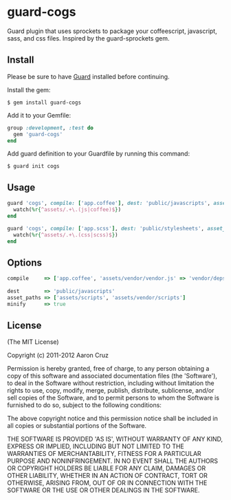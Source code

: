 guard-cogs
==========

Guard plugin that uses sprockets to package your coffeescript, javascript, sass, and css files.  Inspired by the guard-sprockets gem.

## Install

Please be sure to have [Guard](https://github.com/guard/guard) installed before continuing.

Install the gem:

```
$ gem install guard-cogs
```

Add it to your Gemfile:

```ruby
group :development, :test do
  gem 'guard-cogs'
end
```

Add guard definition to your Guardfile by running this command:

```
$ guard init cogs
```

## Usage

``` ruby
guard 'cogs', compile: ['app.coffee'], dest: 'public/javascripts', asset_paths: ['assets/scripts', 'assets/vendor/scripts'] do
  watch(%r{^assets/.+\.(js|coffee)$})
end

guard 'cogs', compile: ['app.scss'], dest: 'public/stylesheets', asset_paths: ['assets/stylesheets', 'assets/vendor/stylesheets'] do
  watch(%r{^assets/.+\.(css|scss)$})
end
```

## Options

``` ruby
compile     => ['app.coffee', 'assets/vendor/vendor.js' => 'vendor/deps.js'] # Array of files to generate in "dest".  Use a hash if you want generated filename
                                                                             # to be different than the source filename
dest        => 'public/javascripts'                                          # Output folder
asset_paths => ['assets/scripts', 'assets/vendor/scripts']                   # Array of folders containing assets
minify      => true                                                          # Minify generated files (uglifier for javascript, yui-compressor for stylesheets)
```

## License
(The MIT License)

Copyright (c) 2011-2012 Aaron Cruz

Permission is hereby granted, free of charge, to any person obtaining a copy of this software and associated documentation files (the 'Software'), to deal in the Software without restriction, including without limitation the rights to use, copy, modify, merge, publish, distribute, sublicense, and/or sell copies of the Software, and to permit persons to whom the Software is furnished to do so, subject to the following conditions:

The above copyright notice and this permission notice shall be included in all copies or substantial portions of the Software.

THE SOFTWARE IS PROVIDED 'AS IS', WITHOUT WARRANTY OF ANY KIND, EXPRESS OR IMPLIED, INCLUDING BUT NOT LIMITED TO THE WARRANTIES OF MERCHANTABILITY, FITNESS FOR A PARTICULAR PURPOSE AND NONINFRINGEMENT. IN NO EVENT SHALL THE AUTHORS OR COPYRIGHT HOLDERS BE LIABLE FOR ANY CLAIM, DAMAGES OR OTHER LIABILITY, WHETHER IN AN ACTION OF CONTRACT, TORT OR OTHERWISE, ARISING FROM, OUT OF OR IN CONNECTION WITH THE SOFTWARE OR THE USE OR OTHER DEALINGS IN THE SOFTWARE.
